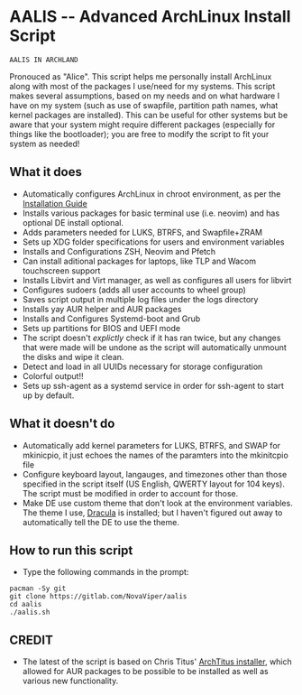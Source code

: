 # AALIS -- Advanced ArchLinux Install Script

`AALIS IN ARCHLAND`

Pronouced as "Alice". This script helps me personally install ArchLinux along with most of the packages I use/need for my systems. This script makes several assumptions, based on my needs and on what hardware I have on my system (such as use of swapfile, partition path names, what kernel packages are installed). This can be useful for other systems but be aware that your system might require different packages (especially for things like the bootloader); you are free to modify the script to fit your system as needed!

## What it does
- Automatically configures ArchLinux in chroot environment, as per the [Installation Guide](https://wiki.archlinux.org/title/installation_guide)
- Installs various packages for basic terminal use (i.e. neovim) and has optional DE install optional.
- Adds parameters needed for LUKS, BTRFS, and Swapfile+ZRAM
- Sets up XDG folder specifications for users and environment variables
- Installs and Configurations ZSH, Neovim and Pfetch
- Can install aditional packages for laptops, like TLP and Wacom touchscreen support
- Installs Libvirt and Virt manager, as well as configures all users for libvirt
- Configures sudoers (adds all user accounts to wheel group)
- Saves script output in multiple log files under the logs directory
- Installs yay AUR helper and AUR packages
- Installs and Configures Systemd-boot and Grub
- Sets up partitions for BIOS and UEFI mode
- The script doesn't *explictly* check if it has ran twice, but any changes that were made will be undone as the script will automatically unmount the disks and wipe it clean.
- Detect and load in all UUIDs necessary for storage configuration
- Colorful output!!
- Sets up ssh-agent as a systemd service in order for ssh-agent to start up by default.

## What it doesn't do
- Automatically add kernel parameters for LUKS, BTRFS, and SWAP for mkinicpio, it just echoes the names of the paramters into the mkinitcpio file
- Configure keyboard layout, langauges, and timezones other than those specified in the script itself (US English, QWERTY layout for 104 keys). The script must be modified in order to account for those.
- Make DE use custom theme that don't look at the environment variables. The theme I use, [Dracula](https://draculatheme.com/) is installed; but I haven't figured out away to automatically tell the DE to use the theme.

## How to run this script
- Type the following commands in the prompt:
```
pacman -Sy git
git clone https://gitlab.com/NovaViper/aalis
cd aalis
./aalis.sh
```

## CREDIT
- The latest of the script is based on Chris Titus' [ArchTitus installer](https://github.com/ChrisTitusTech/ArchTitus), which allowed for AUR packages to be possible to be installed as well as various new functionality.
